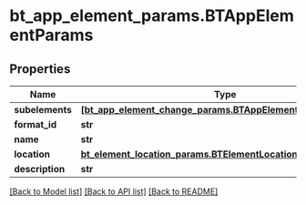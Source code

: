 # bt_app_element_params.BTAppElementParams

## Properties
Name | Type | Description | Notes
------------ | ------------- | ------------- | -------------
**subelements** | [**[bt_app_element_change_params.BTAppElementChangeParams]**](BTAppElementChangeParams.md) |  | [optional] 
**format_id** | **str** |  | [optional] 
**name** | **str** |  | [optional] 
**location** | [**bt_element_location_params.BTElementLocationParams**](BTElementLocationParams.md) |  | [optional] 
**description** | **str** |  | [optional] 

[[Back to Model list]](../README.md#documentation-for-models) [[Back to API list]](../README.md#documentation-for-api-endpoints) [[Back to README]](../README.md)


